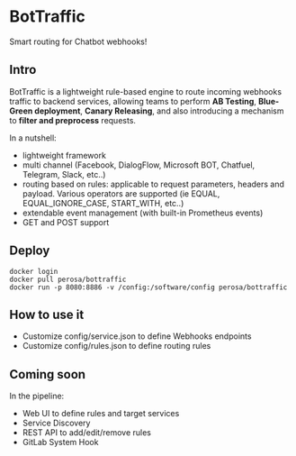 # BotTraffic

Smart routing for Chatbot webhooks!

## Intro

BotTraffic is a lightweight rule-based engine to route incoming webhooks traffic to backend services, allowing teams to perform **AB Testing**, **Blue-Green deployment**, **Canary Releasing**, and 
also introducing a mechanism to **filter and preprocess** requests.

In a nutshell:
- lightweight framework 
- multi channel (Facebook, DialogFlow, Microsoft BOT, Chatfuel, Telegram, Slack, etc..)
- routing based on rules: applicable to request parameters, headers and payload. Various operators are supported (ie EQUAL, EQUAL_IGNORE_CASE, START_WITH, etc..)
- extendable event management (with built-in Prometheus events)
- GET and POST support

## Deploy 

```
docker login
docker pull perosa/bottraffic
docker run -p 8080:8886 -v /config:/software/config perosa/bottraffic
```

## How to use it

* Customize config/service.json to define Webhooks endpoints
* Customize config/rules.json to define routing rules


## Coming soon

In the pipeline:
- Web UI to define rules and target services
- Service Discovery
- REST API to add/edit/remove rules
- GitLab System Hook


